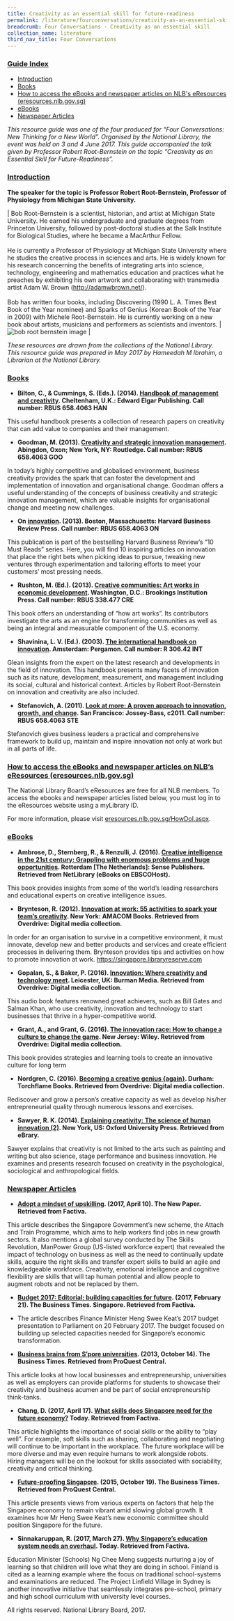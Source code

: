 ```yaml
---
title: Creativity as an essential skill for future-readiness
permalink: /literature/fourconversations/creativity-as-an-essential-skill-for-future-readiness/
breadcrumb: Four Conversations - Creativity as an essential skill
collection_name: literature
third_nav_title: Four Conversations
---
```


### <u>Guide Index</u>

* [Introduction](#introduction)
* [Books​](#books)
* [How to access the eBooks and newspaper articles on NLB's eResources (eresources.nlb.gov.sg)](#how-to-access-the-ebooks-and-newspaper-articles-on-nlbs-eresources-eresources.nlb.gov.sg)
* [eBook​s](#ebooks)
* [Newspaper Articles](#newspaper-articles)

_This resource guide was one of the four produced for “Four Conversations: New Thinking for a New World”. Organised by the National Library, the event was held on 3 and 4 June 2017. This guide accompanied the talk given by Professor Robert Root-Bernstein on the topic “Creativity as an Essential Skill for Future-Readiness”._ 

### <u>Introduction</u>

**The speaker for the topic is Professor Robert Root-Bernstein, Professor of Physiology from Michigan State University.**

| Bob Root-Bernstein is a scientist, historian, and artist at Michigan State University. He earned his undergraduate and graduate degrees from Princeton University, followed by post-doctoral studies at the Salk Institute for Biological Studies, where he became a MacArthur Fellow. <br><br> He is currently a Professor of Physiology at Michigan State University where he studies the creative process in sciences and arts. He is widely known for his research concerning the benefits of integrating arts into science, technology, engineering and mathematics education and practices what he preaches by exhibiting his own artwork and collaborating with transmedia artist Adam W. Brown (http://adamwbrown.net/).
<br><br> Bob has written four books, including Discovering (1990 L. A. Times Best Book of the Year nominee) and Sparks of Genius (Korean Book of the Year in 2009) with Michele Root-Bernstein. He is currently working on a new book about artists, musicians and performers as scientists and inventors. | ![bob root bernstein image](/images/literature/fourconversations/Prof-Bob-Root-Bernstein.jpg) |

 
 _These resources are drawn from the collections of the National Library. This resource guide was prepared in May 2017 by Hameedah M Ibrahim, a Librarian at the National Library._


### <u>Books</u> 

* **Bilton, C., & Cummings, S. (Eds.). (2014). [Handbook of management and creativity](http://eservice.nlb.gov.sg/item_holding_s.aspx?bid=201073748). Cheltenham, U.K.: Edward Elgar Publishing. Call number: RBUS 658.4063 HAN**

This useful handbook presents a collection of research papers on creativity that can add value to companies and their management.
 

* **Goodman, M. (2013). [Creativity and strategic innovation management](http://eservice.nlb.gov.sg/item_holding_s.aspx?bid=200136057). Abingdon, Oxon; New York, NY: Routledge. Call number: RBUS 658.4063 GOO**

In today’s highly competitive and globalised environment, business creativity provides the spark that can foster the development and implementation of innovation and organisational change. Goodman offers a useful understanding of the concepts of business creativity and strategic innovation management, which are valuable insights for organisational change and meeting new challenges.
 

* **On [innovation](http://eservice.nlb.gov.sg/item_holding_s.aspx?bid=200145725). (2013). Boston, Massachusetts: Harvard Business Review Press.**
**Call number: RBUS 658.4063 ON**

This publication is part of the bestselling Harvard Business Review’s “10 Must Reads” series.  Here, you will find 10 inspiring articles on innovation that place the right bets when picking ideas to pursue, tweaking new ventures through experimentation and tailoring efforts to meet your customers’ most pressing needs.
 

* **Rushton, M. (Ed.). (2013). [Creative communities: Art works in economic development](http://eservice.nlb.gov.sg/item_holding_s.aspx?bid=200147692). Washington, D.C.: Brookings Institution Press. Call number: RBUS 338.477 CRE**

This book offers an understanding of “how art works”. Its contributors investigate the arts as an engine for transforming communities as well as being an integral and measurable component of the U.S. economy.
 

* **Shavinina, L. V. (Ed.). (2003). [The international handbook on innovation](http://eservice.nlb.gov.sg/item_holding_s.aspx?bid=11918438). Amsterdam: Pergamon. Call number: R 306.42 INT**

Glean insights from the expert on the latest research and developments in the field of innovation. This handbook presents many facets of innovation such as its nature, development, measurement, and management including its social, cultural and historical context. Articles by Robert Root-Bernstein on innovation and creativity are also included.
 

* **Stefanovich, A. (2011). [Look at more: A proven approach to innovation, growth, and change](http://eservice.nlb.gov.sg/item_holding_s.aspx?bid=14030582). San Francisco: Jossey-Bass, c2011. Call number: RBUS 658.4063 STE**

Stefanovich gives business leaders a practical and comprehensive framework to build up, maintain and inspire innovation not only at work but in all parts of life.
 

### <u>How to access the eBooks and newspaper articles on NLB’s eResources (eresources.nlb.gov.sg)</u>
 
The National Library Board’s eResources are free for all NLB members. To access the ebooks and newspaper articles listed below, you must log in to the eResources website using a myLibrary ID.

For more information, please visit [eresources.nlb.gov.sg/HowDoI.aspx](eresources.nlb.gov.sg/HowDoI.aspx).

 

### <u>eBooks</u>
 

* **Ambrose, D., Sternberg, R., & Renzulli, J. (2016). [Creative intelligence in the 21st century:  Grappling with enormous problems and huge opportunities](http://eresources.nlb.gov.sg/Main/Browse?startsWith=N). Rotterdam [The Netherlands]: Sense Publishers. Retrieved from NetLibrary (eBooks on EBSCOHost).**

This book provides insights from some of the world’s leading researchers and educational experts on creative intelligence issues.
 

* **Brynteson, R. (2012). [Innovation at work: 55 activities to spark your team’s creativity](https://singapore.libraryreserve.com/10/50/en/ContentDetails.htm?id=0BCA85D9-CD8C-48D1-9F20-0AC7936C02E1). New York: AMACOM Books. Retrieved from Overdrive: Digital media collection.**

In order for an organisation to survive in a competitive environment, it must innovate, develop new and better products and services and create efficient processes in delivering them. Brynteson provides tips and activities on how to promote innovation at work. https://singapore.libraryreserve.com
 

* **Gopalan, S., & Baker, P. (2016). [Innovation: Where creativity and technology meet](https://singapore.libraryreserve.com/10/50/en/ContentDetails.htm?id=24AE184D-A7C4-4150-B7D8-48E75E46FC86). Leicester, UK: Burman Media. Retrieved from Overdrive: Digital media collection.**

This audio book features renowned great achievers, such as Bill Gates and Salman Khan, who use creativity, innovation and technology to start businesses that thrive in a hyper-competitive world.
 

* **Grant, A., and Grant, G. (2016). [The innovation race: How to change a culture to change the game](https://singapore.libraryreserve.com/10/50/en/ContentDetails.htm?id=99CD72CB-7071-4C26-9DCC-A3E3B5205B9A). New Jersey: Wiley. Retrieved from Overdrive: Digital media collection.**

This book provides strategies and learning tools to create an innovative culture for long term
 

* **Nordgren, C. (2016). [Becoming a creative genius {again}](https://singapore.libraryreserve.com/10/50/en/ContentDetails.htm?id=C1D7335D-DBA2-4650-818E-239BC9942207). Durham: Torchflame Books. Retrieved from Overdrive: Digital media collection.**

Rediscover and grow a person’s creative capacity as well as develop his/her entrepreneurial quality through numerous lessons and exercises.
 

* **Sawyer, R. K. (2014). [Explaining creativity: The science of human innovation (2)](http://eresources.nlb.gov.sg/Main/Browse?startsWith=E). New York, US: Oxford University Press. Retrieved from eBrary.**

Sawyer explains that creativity is not limited to the arts such as painting and writing but also science, stage performance and business innovation. He examines and presents research focused on creativity in the psychological, sociological and anthropological fields.
 

### <u>Newspaper Articles</u>
 

* **[Adopt a mindset of upskilling](http://eresources.nlb.gov.sg/Main/Browse?startsWith=F). (2017, April 10). The New Paper. Retrieved from Factiva.**

This article describes the Singapore Government’s new scheme, the Attach and Train Programme, which aims to help workers find jobs in new growth sectors. It also mentions a global survey conducted by The Skills Revolution, ManPower Group (US-listed workforce expert) that revealed the impact of technology on business as well as the need to continually update skills, acquire the right skills and transfer expert skills to build an agile and knowledgeable workforce. Creativity, emotional intelligence and cognitive flexibility are skills that will tap human potential and allow people to augment robots and not be replaced by them.
 

* **[Budget 2017: Editorial; building capacities for future](http://eresources.nlb.gov.sg/Main/Browse?startsWith=F). (2017, February 21). The Business Times. Singapore. Retrieved from Factiva.**

* The article describes Finance Minister Heng Swee Keat’s 2017 budget presentation to Parliament on 20 February 2017. The budget focused on building up selected capacities needed for Singapore’s economic transformation.
 

* **[Business brains from S’pore universities](http://eresources.nlb.gov.sg/Main/Browse?startsWith=P). (2013, October 14). The Business Times. Retrieved from ProQuest Central.**

This article looks at how local businesses and entrepreneurship, universities as well as employers can provide platforms for students to showcase their creativity and business acumen and be part of social entrepreneurship think-tanks.
 

* **Chang, D. (2017, April 17). [What skills does Singapore need for the future economy?](http://eresources.nlb.gov.sg/Main/Browse?startsWith=F) Today. Retrieved from Factiva.**

This article highlights the importance of social skills or the ability to “play well”. For example, soft skills such as sharing, collaborating and negotiating will continue to be important in the workplace. The future workplace will be more diverse and may even require humans to work alongside robots. Hiring managers will be on the lookout for skills associated with sociability, creativity and critical thinking.
 

* **[Future-proofing Singapore](http://eresources.nlb.gov.sg/Main/Browse?startsWith=P). (2015, October 19). The Business Times. Retrieved from ProQuest Central.**

This article presents views from various experts on factors that help the Singapore economy to remain vibrant amid slowing global growth. It examines how Mr Heng Swee Keat’s new economic committee should position Singapore for the future.
 

* **Sinnakaruppan, R. (2017, March 27). [Why Singapore’s education system needs an overhaul](http://eresources.nlb.gov.sg/Main/Browse?startsWith=F). Today. Retrieved from Factiva.**

Education Minister (Schools) Ng Chee Meng suggests nurturing a joy of learning so that children will love what they are doing in school. Finland is cited as a learning example where the focus on traditional school-systems and examinations are reduced. The Project Linfield Village in Sydney is another innovative initiative that seamlessly integrates pre-school, primary and high school curriculum with university level courses.
 

All rights reserved. National Library Board, 2017.